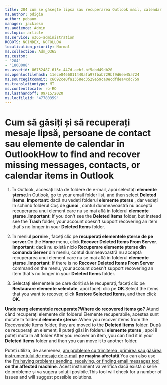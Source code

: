 ```yaml
---
title: 204 cum se găsește lipsa sau recuperarea Outlook mail, calendar sau persoane de contact lipsă
ms.author: pdigia
author: pebaum
manager: jackiesm
ms.audience: Admin
ms.topic: article
ms.service: o365-administration
ROBOTS: NOINDEX, NOFOLLOW
localization_priority: Normal
ms.collection: Adm_O365
ms.custom:
- "204"
- "1800008"
ms.assetid: 86752487-615c-447d-aebf-bf5abd49db20
ms.openlocfilehash: 11ece8466011440afa97fbab729bf9d6ee45a724
ms.sourcegitcommit: c6692ce0fa1358ec3529e59ca0ecdfdea4cdc759
ms.translationtype: MT
ms.contentlocale: ro-RO
ms.lasthandoff: 09/15/2020
ms.locfileid: "47780359"
---
```

# <a name="how-to-find-and-recover-missing-messages-contacts-or-calendar-items-in-outlook"></a><span data-ttu-id="4d973-102">Cum să găsiți și să recuperați mesaje lipsă, persoane de contact sau elemente de calendar în Outlook</span><span class="sxs-lookup"><span data-stu-id="4d973-102">How to find and recover missing messages, contacts, or calendar items in Outlook</span></span>

1. <span data-ttu-id="4d973-103">În Outlook, accesați lista de foldere de e-mail, apoi selectați **elemente șterse**.</span><span class="sxs-lookup"><span data-stu-id="4d973-103">In Outlook, go to your email folder list, and then select **Deleted Items**.</span></span> <span data-ttu-id="4d973-104">**Important**: dacă nu vedeți folderul **elemente șterse** , dar vedeți în schimb folderul Coș de **gunoi** , contul dumneavoastră nu acceptă recuperarea unui element care nu se mai află în folderul **elemente șterse** .</span><span class="sxs-lookup"><span data-stu-id="4d973-104">**Important**: If you don't see the **Deleted Items** folder, but instead see the **Trash** folder, your account doesn't support recovering an item that's no longer in your **Deleted Items** folder.</span></span>

2. <span data-ttu-id="4d973-105">În meniul **pornire** , faceți clic pe **recuperați elementele șterse de pe server**.</span><span class="sxs-lookup"><span data-stu-id="4d973-105">On the **Home** menu, click **Recover Deleted Items From Server**.</span></span> <span data-ttu-id="4d973-106">**Important**: dacă nu există nicio **Recuperare elemente șterse din comanda Server** din meniu, contul dumneavoastră nu acceptă recuperarea unui element care nu se mai află în folderul **elemente șterse** .</span><span class="sxs-lookup"><span data-stu-id="4d973-106">**Important**: If there is no **Recover Deleted Items From Server** command on the menu, your account doesn't support recovering an item that's no longer in your **Deleted Items** folder.</span></span>

3. <span data-ttu-id="4d973-107">Selectați elementele pe care doriți să le recuperați, faceți clic pe **Restaurare elemente selectate**, apoi faceți clic pe **OK**.</span><span class="sxs-lookup"><span data-stu-id="4d973-107">Select the items that you want to recover, click **Restore Selected Items**, and then click **OK**.</span></span>

<span data-ttu-id="4d973-108">**Unde merg elementele recuperate?**</span><span class="sxs-lookup"><span data-stu-id="4d973-108">**Where do recovered items go?**</span></span> <span data-ttu-id="4d973-109">Atunci când recuperați elemente din folderul Elemente recuperabile, acestea sunt mutate în folderul **elemente șterse** .</span><span class="sxs-lookup"><span data-stu-id="4d973-109">When you recover items from the Recoverable Items folder, they are moved to the **Deleted Items** folder.</span></span> <span data-ttu-id="4d973-110">După ce recuperați un element, îl puteți găsi în folderul **elemente șterse** , apoi îl puteți muta în alt folder.</span><span class="sxs-lookup"><span data-stu-id="4d973-110">After you recover an item, you can find it in your **Deleted Items** folder and then you can move it to another folder.</span></span>

<span data-ttu-id="4d973-111">Puteți utiliza, de asemenea, [am probleme cu trimiterea, primirea sau găsirea instrumentului de mesaje de e-mail](https://aka.ms/SaRA-OutlookSendReceive) **pe mașina afectată**.</span><span class="sxs-lookup"><span data-stu-id="4d973-111">You can also use the [I'm having problems sending, receiving, or finding email messages tool](https://aka.ms/SaRA-OutlookSendReceive) **on the affected machine**.</span></span> <span data-ttu-id="4d973-112">Acest instrument va verifica dacă există o serie de probleme și va sugera soluții posibile.</span><span class="sxs-lookup"><span data-stu-id="4d973-112">This tool will check for a number of issues and will suggest possible solutions.</span></span>
